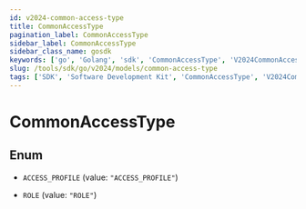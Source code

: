 ```yaml
---
id: v2024-common-access-type
title: CommonAccessType
pagination_label: CommonAccessType
sidebar_label: CommonAccessType
sidebar_class_name: gosdk
keywords: ['go', 'Golang', 'sdk', 'CommonAccessType', 'V2024CommonAccessType'] 
slug: /tools/sdk/go/v2024/models/common-access-type
tags: ['SDK', 'Software Development Kit', 'CommonAccessType', 'V2024CommonAccessType']
---
```


# CommonAccessType

## Enum


* `ACCESS_PROFILE` (value: `"ACCESS_PROFILE"`)

* `ROLE` (value: `"ROLE"`)


